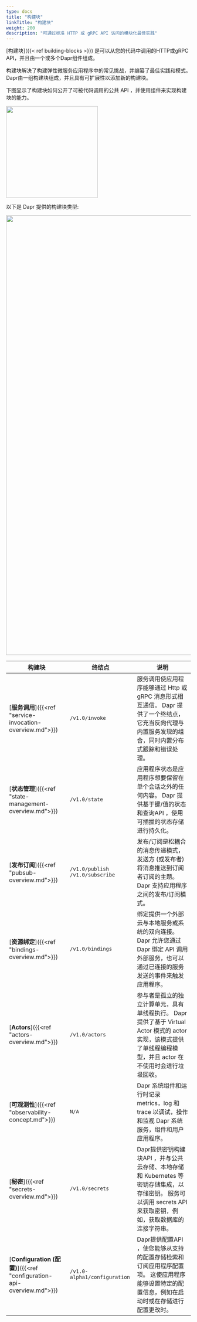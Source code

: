 ```yaml
---
type: docs
title: "构建块"
linkTitle: "构建块"
weight: 200
description: "可通过标准 HTTP 或 gRPC API 访问的模块化最佳实践"
---
```


[构建块]({{< ref building-blocks >}}) 是可以从您的代码中调用的HTTP或gRPC API，并且由一个或多个Dapr组件组成。

构建块解决了构建弹性微服务应用程序中的常见挑战，并编纂了最佳实践和模式。 Dapr由一组构建块组成，并且具有可扩展性以添加新的构建块。

下图显示了构建块如何公开了可被代码调用的公共 API ，并使用组件来实现构建块的能力。

<img src="/images/concepts-building-blocks.png" width=250>

以下是 Dapr 提供的构建块类型:

<img src="/images/building_blocks.png" width=1200>

| 构建块                                                                 | 终结点                               | 说明                                                                                                |
| ------------------------------------------------------------------- | --------------------------------- | ------------------------------------------------------------------------------------------------- |
| [**服务调用**]({{<ref "service-invocation-overview.md">}})              | `/v1.0/invoke`                    | 服务调用使应用程序能够通过 Http 或 gRPC 消息形式相互通信。 Dapr 提供了一个终结点，它充当反向代理与内置服务发现的组合，同时内置分布式跟踪和错误处理。               |
| [**状态管理**]({{<ref "state-management-overview.md">}})                | `/v1.0/state`                     | 应用程序状态是应用程序想要保留在单个会话之外的任何内容。 Dapr 提供基于键/值的状态和查询API ，使用可插拔的状态存储进行持久化。                              |
| [**发布订阅**]({{<ref "pubsub-overview.md">}})                          | `/v1.0/publish` `/v1.0/subscribe` | 发布/订阅是松耦合的消息传递模式，发送方 (或发布者) 将消息推送到订阅者订阅的主题。 Dapr 支持应用程序之间的发布/订阅模式。                                |
| [**资源绑定**]({{<ref "bindings-overview.md">}})                        | `/v1.0/bindings`                  | 绑定提供一个外部云与本地服务或系统的双向连接。 Dapr 允许您通过 Dapr 绑定 API 调用外部服务，也可以通过已连接的服务发送的事件来触发应用程序。                    |
| [**Actors**]({{<ref "actors-overview.md">}})                        | `/v1.0/actors`                    | 参与者是孤立的独立计算单元，具有单线程执行。 Dapr 提供了基于 Virtual Actor 模式的 actor 实现，该模式提供了单线程编程模型，并且 actor 在不使用时会进行垃圾回收。 |
| [**可观测性**]({{<ref "observability-concept.md">}})                    | `N/A`                             | Dapr 系统组件和运行时记录 metrics，log 和 trace 以调试，操作和监视 Dapr 系统服务，组件和用户应用程序。                                |
| [**秘密**]({{<ref "secrets-overview.md">}})                           | `/v1.0/secrets`                   | Dapr提供密钥构建块API ，并与公共云存储、本地存储和 Kubernetes 等密钥存储集成，以存储密钥。 服务可以调用 secrets API 来获取密钥，例如，获取数据库的连接字符串。  |
| [**Configuration (配置)**]({{<ref "configuration-api-overview.md">}}) | `/v1.0-alpha1/configuration`      | Dapr提供配置API ，使您能够从支持的配置存储检索和订阅应用程序配置项。 这使应用程序能够设置特定的配置信息，例如在启动时或在存储进行配置更改时。                       | 

